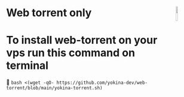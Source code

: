 # Web torrent only <img src="https://cdn.discordapp.com/attachments/863056311569481729/871299680988979270/cloud-torrent.png" width= 10% align="right">

# To install web-torrent on your vps run this command on terminal
🤖 `bash <(wget -qO- https://github.com/yokina-dev/web-torrent/blob/main/yokina-torrent.sh)`
